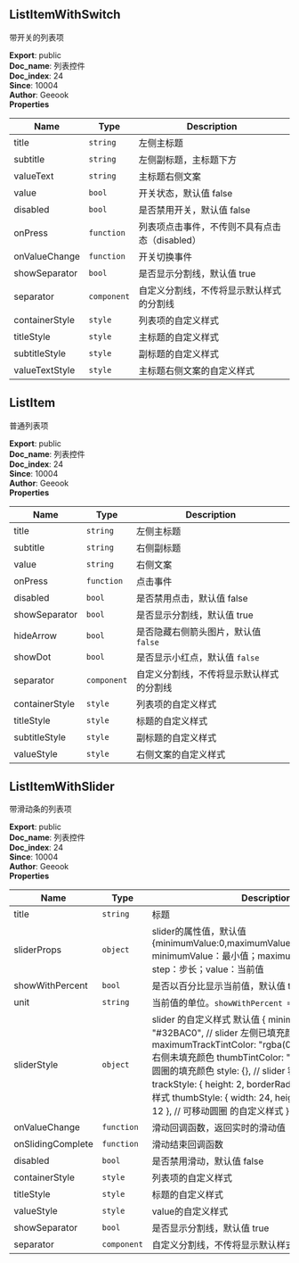 <a name="module_ListItemWithSwitch"></a>

## ListItemWithSwitch
带开关的列表项

**Export**: public  
**Doc_name**: 列表控件  
**Doc_index**: 24  
**Since**: 10004  
**Author**: Geeook  
**Properties**

| Name | Type | Description |
| --- | --- | --- |
| title | <code>string</code> | 左侧主标题 |
| subtitle | <code>string</code> | 左侧副标题，主标题下方 |
| valueText | <code>string</code> | 主标题右侧文案 |
| value | <code>bool</code> | 开关状态，默认值 false |
| disabled | <code>bool</code> | 是否禁用开关，默认值 false |
| onPress | <code>function</code> | 列表项点击事件，不传则不具有点击态（disabled） |
| onValueChange | <code>function</code> | 开关切换事件 |
| showSeparator | <code>bool</code> | 是否显示分割线，默认值 true |
| separator | <code>component</code> | 自定义分割线，不传将显示默认样式的分割线 |
| containerStyle | <code>style</code> | 列表项的自定义样式 |
| titleStyle | <code>style</code> | 主标题的自定义样式 |
| subtitleStyle | <code>style</code> | 副标题的自定义样式 |
| valueTextStyle | <code>style</code> | 主标题右侧文案的自定义样式 |

<a name="module_ListItem"></a>

## ListItem
普通列表项

**Export**: public  
**Doc_name**: 列表控件  
**Doc_index**: 24  
**Since**: 10004  
**Author**: Geeook  
**Properties**

| Name | Type | Description |
| --- | --- | --- |
| title | <code>string</code> | 左侧主标题 |
| subtitle | <code>string</code> | 右侧副标题 |
| value | <code>string</code> | 右侧文案 |
| onPress | <code>function</code> | 点击事件 |
| disabled | <code>bool</code> | 是否禁用点击，默认值 false |
| showSeparator | <code>bool</code> | 是否显示分割线，默认值 true |
| hideArrow | <code>bool</code> | 是否隐藏右侧箭头图片，默认值 `false` |
| showDot | <code>bool</code> | 是否显示小红点，默认值 `false` |
| separator | <code>component</code> | 自定义分割线，不传将显示默认样式的分割线 |
| containerStyle | <code>style</code> | 列表项的自定义样式 |
| titleStyle | <code>style</code> | 标题的自定义样式 |
| subtitleStyle | <code>style</code> | 副标题的自定义样式 |
| valueStyle | <code>style</code> | 右侧文案的自定义样式 |

<a name="module_ListItemWithSlider"></a>

## ListItemWithSlider
带滑动条的列表项

**Export**: public  
**Doc_name**: 列表控件  
**Doc_index**: 24  
**Since**: 10004  
**Author**: Geeook  
**Properties**

| Name | Type | Description |
| --- | --- | --- |
| title | <code>string</code> | 标题 |
| sliderProps | <code>object</code> | slider的属性值，默认值 {minimumValue:0,maximumValue:100,step:1,value:50} minimumValue：最小值；maximumValue：最大值；step：步长；value：当前值 |
| showWithPercent | <code>bool</code> | 是否以百分比显示当前值，默认值 true |
| unit | <code>string</code> | 当前值的单位。`showWithPercent = true` 将不显示单位 |
| sliderStyle | <code>object</code> | slider 的自定义样式 默认值  {   minimumTrackTintColor: "#32BAC0", // slider 左侧已填充颜色   maximumTrackTintColor: "rgba(0,0,0,0.15)", // slider 右侧未填充颜色   thumbTintColor: "#32BAC0", // 可移动圆圈的填充颜色   style: {}, // slider 容器的自定义样式   trackStyle: { height: 2, borderRadius: 1 }, // 轨 的自定义样式   thumbStyle: { width: 24, height: 24, borderRadius: 12 }, // 可移动圆圈 的自定义样式 } |
| onValueChange | <code>function</code> | 滑动回调函数，返回实时的滑动值 |
| onSlidingComplete | <code>function</code> | 滑动结束回调函数 |
| disabled | <code>bool</code> | 是否禁用滑动，默认值 false |
| containerStyle | <code>style</code> | 列表项的自定义样式 |
| titleStyle | <code>style</code> | 标题的自定义样式 |
| valueStyle | <code>style</code> | value的自定义样式 |
| showSeparator | <code>bool</code> | 是否显示分割线，默认值 true |
| separator | <code>component</code> | 自定义分割线，不传将显示默认样式的分割线 |


